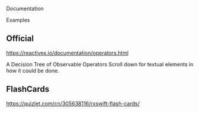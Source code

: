 Documentation


Examples


## Official 


https://reactivex.io/documentation/operators.html

A Decision Tree of Observable Operators
Scroll down for textual elements in how it could be done.


## FlashCards

https://quizlet.com/cn/305638116/rxswift-flash-cards/